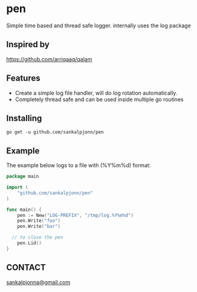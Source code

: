 # pen
Simple time based and thread safe logger. internally uses the log package

Inspired by
--------
https://github.com/arriqaaq/qalam


Features
--------
- Create a simple log file handler, will do log rotation automatically.
- Completely thread safe and can be used inside multiple go routines

Installing
----------

```
go get -u github.com/sankalpjonn/pen
```

Example
-------

The example below logs to a file with (%Y%m%d) format:

```go
package main

import (
	"github.com/sankalpjonn/pen"
)

func main() {
	pen := New("LOG-PREFIX", "/tmp/log.%Y%m%d")
	pen.Write("foo")
	pen.Write("bar")

  // to close the pen
	pen.Lid()
}

```

CONTACT
-------
[sankalpjonna@gmail.com](sankalpjonna@gmail.com)
